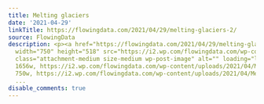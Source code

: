 ```yaml
---
title: Melting glaciers
date: '2021-04-29'
linkTitle: https://flowingdata.com/2021/04/29/melting-glaciers-2/
source: FlowingData
description: <p><a href="https://flowingdata.com/2021/04/29/melting-glaciers-2/"><img
  width="750" height="518" src="https://i2.wp.com/flowingdata.com/wp-content/uploads/2021/04/Melting-glaciers.png?fit=750%2C518&amp;ssl=1"
  class="attachment-medium size-medium wp-post-image" alt="" loading="lazy" srcset="https://i2.wp.com/flowingdata.com/wp-content/uploads/2021/04/Melting-glaciers.png?w=1656&amp;ssl=1
  1656w, https://i2.wp.com/flowingdata.com/wp-content/uploads/2021/04/Melting-glaciers.png?resize=750%2C518&amp;ssl=1
  750w, https://i2.wp.com/flowingdata.com/wp-content/uploads/2021/04/Melting-glaciers.png?resiz
  ...
disable_comments: true
---
```

<p><a href="https://flowingdata.com/2021/04/29/melting-glaciers-2/"><img width="750" height="518" src="https://i2.wp.com/flowingdata.com/wp-content/uploads/2021/04/Melting-glaciers.png?fit=750%2C518&amp;ssl=1" class="attachment-medium size-medium wp-post-image" alt="" loading="lazy" srcset="https://i2.wp.com/flowingdata.com/wp-content/uploads/2021/04/Melting-glaciers.png?w=1656&amp;ssl=1 1656w, https://i2.wp.com/flowingdata.com/wp-content/uploads/2021/04/Melting-glaciers.png?resize=750%2C518&amp;ssl=1 750w, https://i2.wp.com/flowingdata.com/wp-content/uploads/2021/04/Melting-glaciers.png?resiz ...